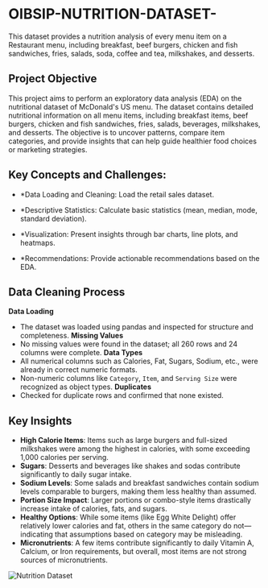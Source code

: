 # OIBSIP-NUTRITION-DATASET-
This dataset provides a nutrition analysis of every menu item on a Restaurant menu, including breakfast, beef burgers, chicken and fish sandwiches, fries, salads, soda, coffee and tea, milkshakes, and desserts.

## Project Objective
This project aims to perform an exploratory data analysis (EDA) on the nutritional dataset of McDonald's US menu. The dataset contains detailed nutritional information on all menu items, including breakfast items, beef burgers, chicken and fish sandwiches, fries, salads, beverages, milkshakes, and desserts. The objective is to uncover patterns, compare item categories, and provide insights that can help guide healthier food choices or marketing strategies.

## Key Concepts and Challenges:
-  *Data Loading and Cleaning: Load the retail sales dataset.

-  *Descriptive Statistics: Calculate basic statistics (mean, median, mode, standard deviation).

-  *Visualization: Present insights through bar charts, line plots, and heatmaps.

-  *Recommendations: Provide actionable recommendations based on the EDA.

## Data Cleaning Process
**Data Loading**
   - The dataset was loaded using pandas and inspected for structure and completeness.
**Missing Values**
   - No missing values were found in the dataset; all 260 rows and 24 columns were complete.
**Data Types**
   - All numerical columns such as Calories, Fat, Sugars, Sodium, etc., were already in correct numeric formats.
   - Non-numeric columns like `Category`, `Item`, and `Serving Size` were recognized as object types.
**Duplicates**
   - Checked for duplicate rows and confirmed that none existed.

## Key Insights

- **High Calorie Items**: Items such as large burgers and full-sized milkshakes were among the highest in calories, with some exceeding 1,000 calories per serving.
- **Sugars**: Desserts and beverages like shakes and sodas contribute significantly to daily sugar intake.
- **Sodium Levels**: Some salads and breakfast sandwiches contain sodium levels comparable to burgers, making them less healthy than assumed.
- **Portion Size Impact**: Larger portions or combo-style items drastically increase intake of calories, fats, and sugars.
- **Healthy Options**: While some items (like Egg White Delight) offer relatively lower calories and fat, others in the same category do not—indicating that assumptions based on category may be misleading.
- **Micronutrients**: A few items contribute significantly to daily Vitamin A, Calcium, or Iron requirements, but overall, most items are not strong sources of micronutrients.


![Nutrition Dataset](https://github.com/user-attachments/assets/0f6d26df-fb59-4d2b-b80c-c92c20a53836)
